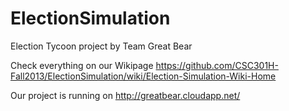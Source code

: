 ElectionSimulation
==================

Election Tycoon project by Team Great Bear

Check everything on our Wikipage https://github.com/CSC301H-Fall2013/ElectionSimulation/wiki/Election-Simulation-Wiki-Home

Our project is running on http://greatbear.cloudapp.net/
